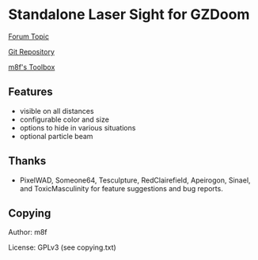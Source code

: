 # Standalone Laser Sight for GZDoom

[Forum Topic](https://forum.zdoom.org/viewtopic.php?f=43&t=61079#p1060800)

[Git Repository](https://github.com/mmaulwurff/laser-sight)

[m8f's Toolbox](https://mmaulwurff.github.io/pages/toolbox)

## Features

- visible on all distances
- configurable color and size
- options to hide in various situations
- optional particle beam

## Thanks

- PixelWAD, Someone64, Tesculpture, RedClairefield, Apeirogon, Sinael, and
  ToxicMasculinity for feature suggestions and bug reports.

## Copying

Author: m8f

License: GPLv3 (see copying.txt)
